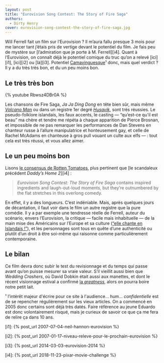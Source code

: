 ```yaml
---
layout: post
title: "Eurovision Song Contest: The Story of Fire Saga"
authors:
  - Dirty Henry
cover: eurovision-song-contest-the-story-of-fire-saga.jpg
---
```


Will Ferrell fait un film sur l’Eurovision ? Il m’aura fallu presque 3 mois pour
me lancer tant j’étais pris de vertige devant le potentiel du film. Je fais peu
de mystère sur [l’admiration que je porte à M. Ferrell][i4]. Quant à
l’Eurovision, on connaît déjà le potentiel comique du truc qu’on a relevé
[ici][i1], [ici][i2] ou [là][i3]. Potentiel [Camavinguesque][1]¹ donc, mais quel
verdict ? Il y a du très très bon, et du un peu moins bon.

## Le très très bon

{% youtube Rbwsz4DBr0A %}

Les chansons de Fire Saga, _Ja Ja Ding Dong_ en tête bien sûr, mais même
[_Volcano Man_][3] ou dans un registre 1er degré [_Husavik_][2], sont très
réussies. Le pseudo-folklore islandais, les faux accents, le casting —
“qu’est-ce qu’il est beau” ma chère et tendre me répéta à chaque apparition de
Pierce Brosnan, et impossible de ne pas remarquer les performances de Dan
Stevens en chanteur russe à l’allure manipulatrice et honteusement gay, et celle
de Rachel McAdams en chanteuse à gros pull vouant un culte aux elfs — : tout
cela est très réussi, et vous allez aimer.

## Le un peu moins bon

Lisons [le consensus de Rotten Tomatoes][4], plus pertinent que [le scandaleux
précédent _Daddy’s Home 2_][i4] :

> _Eurovision Song Contest: The Story of Fire Saga_ contains inspired
> ingredients and laugh-out-loud moments, but they’re outnumbered by the flat
> stretches in this overlong comedy.

En effet, il y a des longueurs. C’est indéniable. Mais, après quelques jours de
décantation, il faut voir dans le film un autre registre que la pure comédie. Il
y a par exemple une tendresse réelle de Ferrell, auteur du scénario, envers
l’Eurovision, la critique — facile mais inhabituelle — de la main mise des
Américains sur l’Europe et sa culture ([“elle chante en Islandais !”][2]), et
les personnages sont tous en quête d’une authenticité ou plutôt d’un droit à
être soi-même qui raisonne comme particulièrement contemporaine.

## Le bilan

Ce film devra donc subir le test du revisionnage et du temps qui passe avant
qu’on puisse mesurer sa vraie valeur. S’il vieillit aussi bien que _Wedding
Crashers_, où David Dobkin était aussi aux manettes, et dont le récent
visionnage estival a confirmé [la _greatness_][5], alors on pourra boire notre
petit lait.

¹ l’intérêt majeur d'écrire pour ce site à l'audience… hum… _confidentielle_ est
de se repencher régulièrement sur les vieux articles. On a commencé en 2005 donc
certains sont déjà très datés. Faire référence au jeune Eduardo est donc
volontairement risqué, mais je curieux de savoir ce que ça me fera de relire ça
dans 10 ans.

[1]: https://fr.wikipedia.org/wiki/Eduardo_Camavinga
[2]: https://youtu.be/kql9cw2MtCU
[3]: https://youtu.be/AdW6BBF22AY
[4]:
  https://www.rottentomatoes.com/m/eurovision_song_contest_the_story_of_fire_saga
[5]:
  https://www.theringer.com/movies/2020/7/15/21325097/making-of-wedding-crashers-football-scene

[i1]: {% post_url 2007-07-04-neil-hannon-eurovision %}

[i2]: {% post_url 2007-01-17-niveau-releve-pour-le-prochain-eurovision %}

[i3]: {% post_url 2014-03-03-eurovision-2014 %}

[i4]: {% post_url 2018-11-23-pixar-movie-challenge %}
